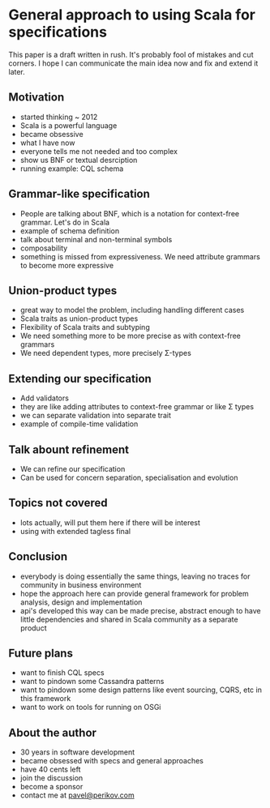 # General approach to using Scala for specifications

This paper is a draft written in rush. It's probably fool of mistakes and cut corners. I hope I can communicate the main 
idea now and fix and extend it later.

## Motivation

- started thinking ~ 2012
- Scala is a powerful language
- became obsessive
- what I have now
- everyone tells me not needed and too complex
- show us BNF or textual desrciption
- running example: CQL schema

## Grammar-like specification

- People are talking about BNF, which is a notation for context-free grammar. Let's do in Scala
- example of schema definition
- talk about terminal and non-terminal symbols
- composability
- something is missed from expressiveness. We need attribute grammars to become more expressive

## Union-product types

- great way to model the problem, including handling different cases
- Scala traits as union-product types
- Flexibility of Scala traits and subtyping
- We need something more to be more precise as with context-free grammars
- We need dependent types, more precisely Σ-types

## Extending our specification

- Add validators
- they are like adding attributes to context-free grammar or like  Σ types
- we can separate validation into separate trait
- example of compile-time validation

## Talk abount refinement

- We can refine our specification
- Can be used for concern separation, specialisation and evolution

## Topics not covered

- lots actually, will put them here if there will be interest
- using with extended tagless final

## Conclusion

- everybody is doing essentially the same things, leaving no traces for community in business environment
- hope the approach here can provide general framework for problem analysis, design and implementation
- api's developed this way can be made precise, abstract enough to have little dependencies and shared in Scala community as a separate product

## Future plans

- want to finish CQL specs
- want to pindown some Cassandra patterns
- want to pindown some design patterns like event sourcing, CQRS, etc in this framework
- want to work on tools for running on OSGi

## About the author

- 30 years in software development
- became obsessed with specs and general approaches
- have 40 cents left
- join the discussion
- become a sponsor
- contact me at pavel@perikov.com